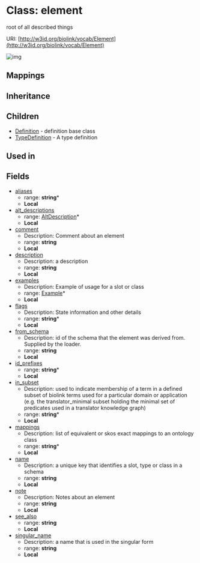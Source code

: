# Class: element


root of all described things

URI: [http://w3id.org/biolink/vocab/Element](http://w3id.org/biolink/vocab/Element)

![img](http://yuml.me/diagram/nofunky;dir:TB/class/\[Element|name:string;singular_name:string%20%3F;description:string%20%3F;note:string%20%3F;comment:string%20%3F;see_also:string%20%3F;flags:string%20*;aliases:string%20*;mappings:string%20*;id_prefixes:string%20*;in_subset:string%20*;from_schema:string%20%3F]-%20alt_descriptions%20*>\[AltDescription],%20\[Element]++-%20examples%20*>\[Example],%20\[Element]^-\[TypeDefinition],%20\[Element]^-\[Definition])
## Mappings

## Inheritance

## Children

 * [Definition](Definition.md) - definition base class
 * [TypeDefinition](TypeDefinition.md) - A type definition
## Used in

## Fields

 * [aliases](aliases.md)
    * range: **string***
    * __Local__
 * [alt_descriptions](alt_descriptions.md)
    * range: [AltDescription](AltDescription.md)*
    * __Local__
 * [comment](comment.md)
    * Description: Comment about an element
    * range: **string**
    * __Local__
 * [description](description.md)
    * Description: a description
    * range: **string**
    * __Local__
 * [examples](examples.md)
    * Description: Example of usage for a slot or class
    * range: [Example](Example.md)*
    * __Local__
 * [flags](flags.md)
    * Description: State information and other details
    * range: **string***
    * __Local__
 * [from_schema](from_schema.md)
    * Description: id of the schema that the element was derived from.  Supplied by the loader.
    * range: **string**
    * __Local__
 * [id_prefixes](id_prefixes.md)
    * range: **string***
    * __Local__
 * [in_subset](in_subset.md)
    * Description: used to indicate membership of a term in a defined subset of biolink terms used for a particular domain or application (e.g. the translator_minimal subset holding the minimal set of predicates used in a translator knowledge graph)
    * range: **string***
    * __Local__
 * [mappings](mappings.md)
    * Description: list of equivalent or skos exact mappings to an ontology class
    * range: **string***
    * __Local__
 * [name](name.md)
    * Description: a unique key that identifies a slot, type or class in a schema
    * range: **string**
    * __Local__
 * [note](note.md)
    * Description: Notes about an element
    * range: **string**
    * __Local__
 * [see_also](see_also.md)
    * range: **string**
    * __Local__
 * [singular_name](singular_name.md)
    * Description: a name that is used in the singular form
    * range: **string**
    * __Local__
